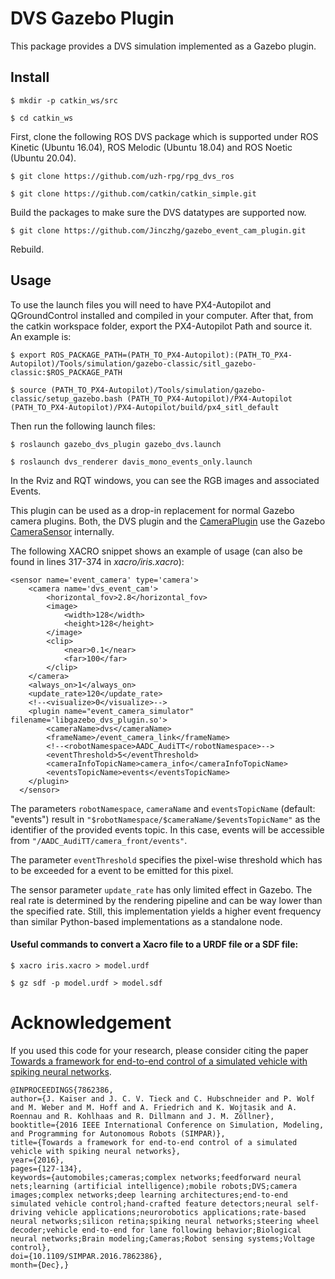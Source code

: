 # DVS Gazebo Plugin

This package provides a DVS simulation implemented as a Gazebo plugin.

## Install

`$ mkdir -p catkin_ws/src`

`$ cd catkin_ws`

First, clone the following ROS DVS package which is supported under ROS Kinetic (Ubuntu 16.04), ROS Melodic (Ubuntu 18.04) and ROS Noetic (Ubuntu 20.04).

`$ git clone https://github.com/uzh-rpg/rpg_dvs_ros `

`$ git clone https://github.com/catkin/catkin_simple.git`

Build the packages to make sure the DVS datatypes are supported now.

`$ git clone https://github.com/Jinczhg/gazebo_event_cam_plugin.git`

Rebuild.

## Usage

To use the launch files you will need to have PX4-Autopilot and QGroundControl installed and compiled in your computer. After that, from the catkin workspace folder, export the PX4-Autopilot Path and source it. An example is:

`$ export ROS_PACKAGE_PATH=(PATH_TO_PX4-Autopilot):(PATH_TO_PX4-Autopilot)/Tools/simulation/gazebo-classic/sitl_gazebo-classic:$ROS_PACKAGE_PATH`

`$ source (PATH_TO_PX4-Autopilot)/Tools/simulation/gazebo-classic/setup_gazebo.bash (PATH_TO_PX4-Autopilot)/PX4-Autopilot (PATH_TO_PX4-Autopilot)/PX4-Autopilot/build/px4_sitl_default`

Then run the following launch files:

`$ roslaunch gazebo_dvs_plugin gazebo_dvs.launch`

`$ roslaunch dvs_renderer davis_mono_events_only.launch`

In the Rviz and RQT windows, you can see the RGB images and associated Events.

This plugin can be used as a drop-in replacement for normal Gazebo camera plugins.
Both, the DVS plugin and the [CameraPlugin](https://bitbucket.org/osrf/gazebo/src/666bf30ad9a3c042955b55f79cf1a5416a70d83d/plugins/CameraPlugin.cc)
use the Gazebo [CameraSensor](https://bitbucket.org/osrf/gazebo/src/666bf30ad9a3c042955b55f79cf1a5416a70d83d/gazebo/sensors/CameraSensor.cc) internally.

The following XACRO snippet shows an example of usage (can also be found in lines 317-374 in _xacro/iris.xacro_):

    <sensor name='event_camera' type='camera'>
        <camera name='dvs_event_cam'>
            <horizontal_fov>2.8</horizontal_fov>
            <image>
                <width>128</width>
                <height>128</height>
            </image>
            <clip>
                <near>0.1</near>
                <far>100</far>
            </clip>
        </camera>
        <always_on>1</always_on>
        <update_rate>120</update_rate>
        <!--<visualize>0</visualize>-->
        <plugin name="event_camera_simulator" filename='libgazebo_dvs_plugin.so'>
            <cameraName>dvs</cameraName>
            <frameName>/event_camera_link</frameName>
            <!--<robotNamespace>AADC_AudiTT</robotNamespace>-->
            <eventThreshold>5</eventThreshold>
            <cameraInfoTopicName>camera_info</cameraInfoTopicName>
            <eventsTopicName>events</eventsTopicName> 
        </plugin>
      </sensor>

The parameters `robotNamespace`, `cameraName` and `eventsTopicName` (default: "events") result in `"$robotNamespace/$cameraName/$eventsTopicName"`
as the identifier of the provided events topic.
In this case, events will be accessible from `"/AADC_AudiTT/camera_front/events"`.

The parameter `eventThreshold` specifies the pixel-wise threshold which has to be exceeded for a event to be emitted for this pixel.

The sensor parameter `update_rate` has only limited effect in Gazebo.
The real rate is determined by the rendering pipeline and can be way lower than the specified rate.
Still, this implementation yields a higher event frequency than similar Python-based implementations as a standalone node.

#### Useful commands to convert a Xacro file to a URDF file or a SDF file:

`$ xacro iris.xacro > model.urdf `

`$ gz sdf -p model.urdf > model.sdf`

# Acknowledgement

If you used this code for your research, please consider citing the paper [Towards a framework for end-to-end control of a simulated vehicle with spiking neural networks](http://ieeexplore.ieee.org/document/7862386/).

```
@INPROCEEDINGS{7862386,
author={J. Kaiser and J. C. V. Tieck and C. Hubschneider and P. Wolf and M. Weber and M. Hoff and A. Friedrich and K. Wojtasik and A. Roennau and R. Kohlhaas and R. Dillmann and J. M. Zöllner},
booktitle={2016 IEEE International Conference on Simulation, Modeling, and Programming for Autonomous Robots (SIMPAR)},
title={Towards a framework for end-to-end control of a simulated vehicle with spiking neural networks},
year={2016},
pages={127-134},
keywords={automobiles;cameras;complex networks;feedforward neural nets;learning (artificial intelligence);mobile robots;DVS;camera images;complex networks;deep learning architectures;end-to-end simulated vehicle control;hand-crafted feature detectors;neural self-driving vehicle applications;neurorobotics applications;rate-based neural networks;silicon retina;spiking neural networks;steering wheel decoder;vehicle end-to-end for lane following behavior;Biological neural networks;Brain modeling;Cameras;Robot sensing systems;Voltage control},
doi={10.1109/SIMPAR.2016.7862386},
month={Dec},}
```
